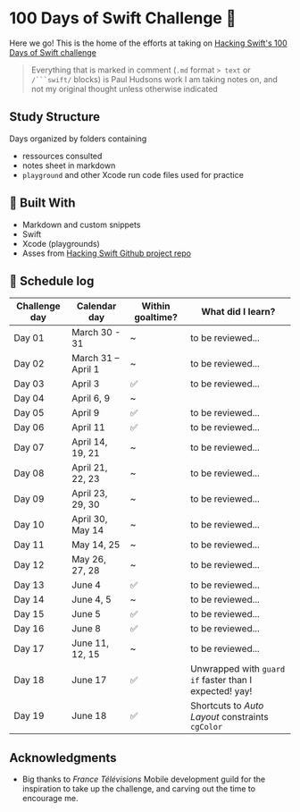 # 100 Days of Swift Challenge :rocket:

Here we go! This is the home of the efforts at taking on [Hacking Swift's 100 Days of Swift challenge](https://www.hackingwithswift.com/100)
> Everything that is marked in comment (`.md` format `> text` or `/```swift/` blocks) is Paul Hudsons work I am taking notes on, and not my original thought unless otherwise indicated

## Study Structure

Days organized by folders containing
* ressources consulted
* notes sheet in markdown
* `playground` and other Xcode run code files used for practice

## :hammer: Built With
* Markdown and custom snippets
* Swift
* Xcode (playgrounds)
* Asses from [Hacking Swift Github project repo](https://github.com/twostraws/HackingWithSwift/)

## :calendar: Schedule log

| Challenge day | Calendar day | Within goaltime?| What did I learn?
|---|---|---|---|
| Day 01 | March 30 - 31 | ~ | to be reviewed... |
| Day 02 | March 31 – April 1 | ~ | to be reviewed... |
| Day 03 | April 3 | :white_check_mark: | to be reviewed... |
| Day 04 | April 6, 9 | ~ |
| Day 05 | April 9 | :white_check_mark: | to be reviewed... |
| Day 06 | April 11 | :white_check_mark: | to be reviewed... |
| Day 07 | April 14, 19, 21 | ~ | to be reviewed... |
| Day 08 | April 21, 22, 23 | ~ | to be reviewed... |
| Day 09 | April 23, 29, 30 | ~ | to be reviewed... |
| Day 10 | April 30, May 14 | ~ | to be reviewed... |
| Day 11 | May 14, 25 | ~ | to be reviewed... |
| Day 12 | May 26, 27, 28 | ~ | to be reviewed... |
| Day 13 | June 4 | :white_check_mark: | to be reviewed... |
| Day 14 | June 4, 5 | ~ | to be reviewed... |
| Day 15 | June 5 | :white_check_mark: | to be reviewed... |
| Day 16 | June 8 | :white_check_mark: | to be reviewed... |
| Day 17 | June 11, 12, 15 | ~ | to be reviewed... |
| Day 18 | June 17 | :white_check_mark: | Unwrapped with `guard if` faster than I expected! yay! |
| Day 19 | June 18 | :white_check_mark: | Shortcuts to _Auto Layout_ constraints `cgColor` |

## Acknowledgments
* Big thanks to *France Télévisions* Mobile development guild for the inspiration to take up the challenge, and carving out the time to encourage me.